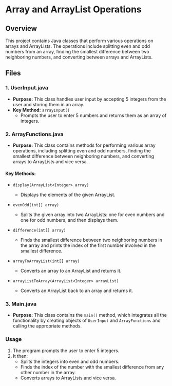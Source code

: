 # Array and ArrayList Operations

## Overview
This project contains Java classes that perform various operations on arrays and ArrayLists. The operations include splitting even and odd numbers from an array, finding the smallest difference between two neighboring numbers, and converting between arrays and ArrayLists.

## Files

### 1. **UserInput.java**
- **Purpose:** This class handles user input by accepting 5 integers from the user and storing them in an array.
- **Key Method:** `arrayInput()`
  - Prompts the user to enter 5 numbers and returns them as an array of integers.

### 2. **ArrayFunctions.java**
- **Purpose:** This class contains methods for performing various array operations, including splitting even and odd numbers, finding the smallest difference between neighboring numbers, and converting arrays to ArrayLists and vice versa.
  
#### Key Methods:
- `display(ArrayList<Integer> array)`
  - Displays the elements of the given ArrayList.
  
- `evenOdd(int[] array)`
  - Splits the given array into two ArrayLists: one for even numbers and one for odd numbers, and then displays them.
  
- `difference(int[] array)`
  - Finds the smallest difference between two neighboring numbers in the array and prints the index of the first number involved in the smallest difference.

- `arrayToArrayList(int[] array)`
  - Converts an array to an ArrayList and returns it.

- `arrayListToArray(ArrayList<Integer> arrayList)`
  - Converts an ArrayList back to an array and returns it.

### 3. **Main.java**
- **Purpose:** This class contains the `main()` method, which integrates all the functionality by creating objects of `UserInput` and `ArrayFunctions` and calling the appropriate methods.
  
### Usage
1. The program prompts the user to enter 5 integers.
2. It then:
   - Splits the integers into even and odd numbers.
   - Finds the index of the number with the smallest difference from any other number in the array.
   - Converts arrays to ArrayLists and vice versa.
